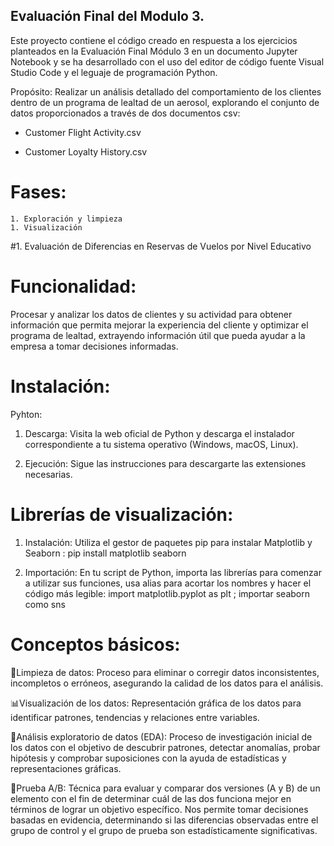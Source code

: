 ## Evaluación Final del Modulo 3.


Este proyecto contiene el código creado en respuesta a los ejercicios planteados en la Evaluación Final Módulo 3 en un documento Jupyter Notebook y se ha desarrollado con el uso del editor de código fuente Visual Studio Code y el leguaje de programación Python.

Propósito:
Realizar un análisis detallado del comportamiento de los clientes dentro de un programa de lealtad de un aerosol, explorando el conjunto de datos proporcionados a través de dos documentos csv:

- Customer Flight Activity.csv

- Customer Loyalty History.csv

# Fases:
    1. Exploración y limpieza
    1. Visualización
#1. Evaluación de Diferencias en Reservas de Vuelos por Nivel Educativo


# Funcionalidad:
Procesar y analizar los datos de clientes y su actividad para obtener información que permita mejorar la experiencia del cliente y optimizar el programa de lealtad, extrayendo información útil que pueda ayudar a la empresa a tomar decisiones informadas.


# Instalación:

Pyhton:

1. Descarga: Visita la web oficial de Python y descarga el instalador correspondiente a tu sistema operativo (Windows, macOS, Linux).

2. Ejecución: Sigue las instrucciones para descargarte las extensiones necesarias.

# Librerías de visualización:

1. Instalación: Utiliza el gestor de paquetes pip para instalar Matplotlib y Seaborn : pip install matplotlib seaborn

2. Importación: En tu script de Python, importa las librerías para comenzar a utilizar sus funciones, usa alias para acortar los nombres y hacer el código más legible: import matplotlib.pyplot as plt ; importar seaborn como sns


# Conceptos básicos:

🧹Limpieza de datos:
Proceso para eliminar o corregir datos inconsistentes, incompletos o erróneos, asegurando la calidad de los datos para el análisis.

📊Visualización de los datos:
Representación gráfica de los datos para identificar patrones, tendencias y relaciones entre variables.

🔎Análisis exploratorio de datos (EDA):
Proceso de investigación inicial de los datos con el objetivo de descubrir patrones, detectar anomalías, probar hipótesis y comprobar suposiciones con la ayuda de estadísticas y representaciones gráficas.

🧐Prueba A/B:
Técnica para evaluar y comparar dos versiones (A y B) de un elemento con el fin de determinar cuál de las dos funciona mejor en términos de lograr un objetivo específico. Nos permite tomar decisiones basadas en evidencia, determinando si las diferencias observadas entre el grupo de control y el grupo de prueba son estadísticamente significativas.